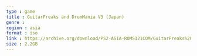 ```yaml
---
type : game
title : GuitarFreaks and DrumMania V3 (Japan)
genre : 
region : asia
format : iso
link : https://archive.org/download/PS2-ASIA-ROMS321COM/GuitarFreaks%20%26%20DrumMania%20V3%20%28Japan%29.7z
size : 2.2GB
---
```

